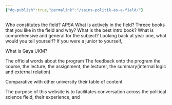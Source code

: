 ```yaml
---
{"dg-publish":true,"permalink":"/sains-politik-as-a-field/"}
---
```


Who constitutes the field? 
APSA
What is actively in the field? 
Threee books that you like in the field and why?
What is the best intro book?
What is comprehensive and general for the subject?
Looking back at year one, what would you tell yourself? If you were a junior to yourself, 

What is Gaya UKM?

The official words about the program
The feedback onto the program
	the course, the lecture, the assignment, the lecturer, the summary(internal logic and external relation)

Comparative with other university
	their table of content


The purpose of this website is to facilitates conversation across the political science field, their experience, and